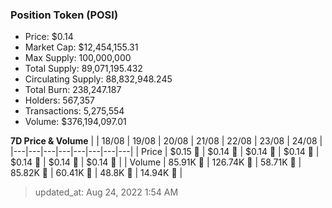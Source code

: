
  ### Position Token (POSI)
  - Price: $0.14
  - Market Cap: $12,454,155.31
  - Max Supply: 100,000,000
  - Total Supply: 89,071,195.432
  - Circulating Supply: 88,832,948.245
  - Total Burn: 238,247.187
  - Holders: 567,357
  - Transactions: 5,275,554
  - Volume: $376,194,097.01

  **7D Price & Volume**
  | | 18&#x2F;08 | 19&#x2F;08 | 20&#x2F;08 | 21&#x2F;08 | 22&#x2F;08 | 23&#x2F;08 | 24&#x2F;08 |
  |---|---|---|---|---|---|---|---|
  | Price | $0.15 🔻 | $0.14 🔻 | $0.14 🔻 | $0.14 🚀 | $0.14 🔻 | $0.14 🔻 | $0.14 🔻 |
  | Volume | 85.91K 🔻 | 126.74K 🚀 | 58.71K 🔻 | 85.82K 🚀 | 60.41K 🔻 | 48.8K 🔻 | 14.94K 🔻 |

  > updated_at: Aug 24, 2022 1:54 AM
